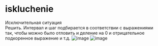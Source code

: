 # iskluchenie
Исключительная ситуация  
Решить. Интервал и шаг подбирается в соответствии с выражениями так, чтобы можно было отловить и деление на 0 и отрицательное подкоренное выражение и т.д.
  ![image](https://user-images.githubusercontent.com/84995536/226775556-aa1cddda-750c-44af-8641-9b99b4322b59.png)
![image](https://user-images.githubusercontent.com/84995536/226775451-9213a420-69c3-4c35-97b9-855626d4cb7b.png)  

